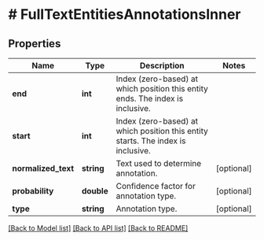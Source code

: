# # FullTextEntitiesAnnotationsInner

## Properties

Name | Type | Description | Notes
------------ | ------------- | ------------- | -------------
**end** | **int** | Index (zero-based) at which position this entity ends.  The index is inclusive. |
**start** | **int** | Index (zero-based) at which position this entity starts.  The index is inclusive. |
**normalized_text** | **string** | Text used to determine annotation. | [optional]
**probability** | **double** | Confidence factor for annotation type. | [optional]
**type** | **string** | Annotation type. | [optional]

[[Back to Model list]](../../README.md#models) [[Back to API list]](../../README.md#endpoints) [[Back to README]](../../README.md)
